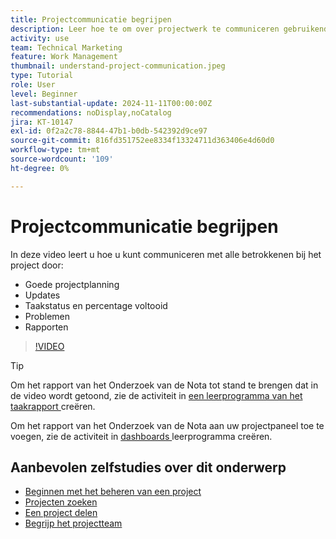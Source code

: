 ```yaml
---
title: Projectcommunicatie begrijpen
description: Leer hoe te om over projectwerk te communiceren gebruikend goede projectplanning, updates, taakstatus, volledig percentage, kwesties, en rapporten.
activity: use
team: Technical Marketing
feature: Work Management
thumbnail: understand-project-communication.jpeg
type: Tutorial
role: User
level: Beginner
last-substantial-update: 2024-11-11T00:00:00Z
recommendations: noDisplay,noCatalog
jira: KT-10147
exl-id: 0f2a2c78-8844-47b1-b0db-542392d9ce97
source-git-commit: 816fd351752ee8334f13324711d363406e4d60d0
workflow-type: tm+mt
source-wordcount: '109'
ht-degree: 0%

---
```


# Projectcommunicatie begrijpen

In deze video leert u hoe u kunt communiceren met alle betrokkenen bij het project door:

* Goede projectplanning
* Updates
* Taakstatus en percentage voltooid
* Problemen
* Rapporten

>[!VIDEO](https://video.tv.adobe.com/v/3419150/?quality=12&learn=on&enablevpops)

>[!TIP]
>
>Om het rapport van het Onderzoek van de Nota tot stand te brengen dat in de video wordt getoond, zie de activiteit in [ een leerprogramma van het taakrapport ](https://experienceleague.adobe.com/docs/workfront-learn/tutorials-workfront/reporting/basic-reporting/create-a-task-report.html?lang=en) creëren.
>
>Om het rapport van het Onderzoek van de Nota aan uw projectpaneel toe te voegen, zie de activiteit in [ dashboards ](https://experienceleague.adobe.com/docs/workfront-learn/tutorials-workfront/reporting/basic-reporting/create-dashboards.html?lang=en) leerprogramma creëren.

## Aanbevolen zelfstudies over dit onderwerp

* [Beginnen met het beheren van een project](/help/manage-work/projects/getting-started-manage-a-project.md)
* [Projecten zoeken](/help/manage-work/projects/find-projects.md)
* [Een project delen](/help/manage-work/projects/share-a-project.md)
* [Begrijp het projectteam](/help/manage-work/projects/understand-the-project-team.md)


